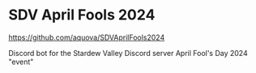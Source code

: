 # SDV April Fools 2024

https://github.com/aquova/SDVAprilFools2024

Discord bot for the Stardew Valley Discord server April Fool's Day 2024 "event"
